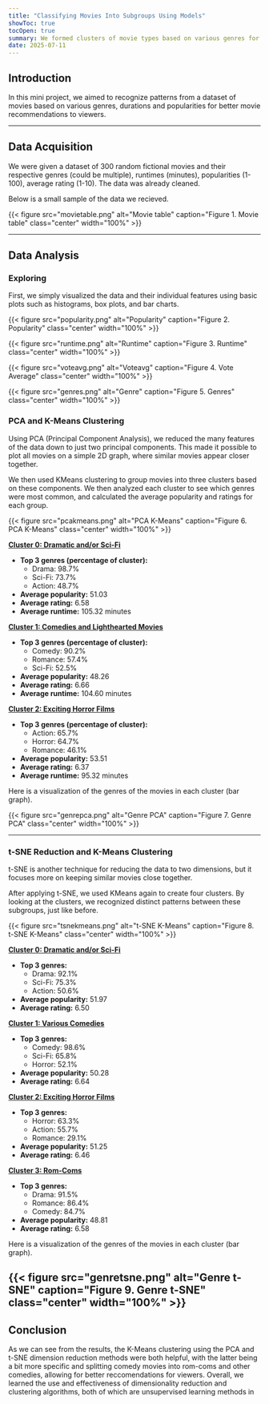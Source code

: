 ```yaml
---
title: "Classifying Movies Into Subgroups Using Models"
showToc: true
tocOpen: true
summary: We formed clusters of movie types based on various genres for better movie recommendations for viewers. 
date: 2025-07-11
---
```


## Introduction

In this mini project, we aimed to recognize patterns from a dataset of movies based on various genres, durations and popularities for better movie recommendations to viewers. 

---
## Data Acquisition 

We were given a dataset of 300 random fictional movies and their respective genres (could be multiple), runtimes (minutes), popularities (1-100), average rating (1-10). The data was already cleaned.

Below is a small sample of the data we recieved. 

{{< figure src="movietable.png" alt="Movie table" caption="Figure 1. Movie table" class="center" width="100%" >}}

---
## Data Analysis 

### Exploring

First, we simply visualized the data and their individual features using basic plots such as histograms, box plots, and bar charts. 

{{< figure src="popularity.png" alt="Popularity" caption="Figure 2. Popularity" class="center" width="100%" >}}

{{< figure src="runtime.png" alt="Runtime" caption="Figure 3. Runtime" class="center" width="100%" >}}

{{< figure src="voteavg.png" alt="Voteavg" caption="Figure 4. Vote Average" class="center" width="100%" >}}

{{< figure src="genres.png" alt="Genre" caption="Figure 5. Genres" class="center" width="100%" >}}
### PCA and K-Means Clustering 

Using PCA (Principal Component Analysis), we reduced the many features of the data down to just two principal components. This made it possible to plot all movies on a simple 2D graph, where similar movies appear closer together. 

We then used KMeans clustering to group movies into three clusters based on these components. We then analyzed each cluster to see which genres were most common, and calculated the average popularity and ratings for each group.

{{< figure src="pcakmeans.png" alt="PCA K-Means" caption="Figure 6. PCA K-Means" class="center" width="100%" >}}

**<u>Cluster 0: Dramatic and/or Sci-Fi</u>**

- **Top 3 genres (percentage of cluster):**
    - Drama: 98.7%
    - Sci-Fi: 73.7%
    - Action: 48.7%
- **Average popularity:** 51.03
- **Average rating:** 6.58
- **Average runtime:** 105.32 minutes



**<u>Cluster 1: Comedies and Lighthearted Movies</u>**

- **Top 3 genres (percentage of cluster):**
    - Comedy: 90.2%
    - Romance: 57.4%
    - Sci-Fi: 52.5%
- **Average popularity:** 48.26
- **Average rating:** 6.66
- **Average runtime:** 104.60 minutes



 **<u>Cluster 2: Exciting Horror Films</u>**

- **Top 3 genres (percentage of cluster):**
    - Action: 65.7%
    - Horror: 64.7%
    - Romance: 46.1%
- **Average popularity:** 53.51
- **Average rating:** 6.37
- **Average runtime:** 95.32 minutes

Here is a visualization of the genres of the movies in each cluster (bar graph).

{{< figure src="genrepca.png" alt="Genre PCA" caption="Figure 7. Genre PCA" class="center" width="100%" >}}

---



### t-SNE Reduction and K-Means Clustering 

t-SNE is another technique for reducing the data to two dimensions, but it focuses more on keeping similar movies close together. 

After applying t-SNE, we used KMeans again to create four clusters. By looking at the clusters, we recognized distinct patterns between these subgroups, just like before. 

{{< figure src="tsnekmeans.png" alt="t-SNE K-Means" caption="Figure 8. t-SNE K-Means" class="center" width="100%" >}}

**<u>Cluster 0: Dramatic and/or Sci-Fi</u>**

- **Top 3 genres:**
    - Drama: 92.1%
    - Sci-Fi: 75.3%
    - Action: 50.6%
- **Average popularity:** 51.97
- **Average rating:** 6.50



**<u>Cluster 1: Various Comedies</u>**

- **Top 3 genres:**
    - Comedy: 98.6%
    - Sci-Fi: 65.8%
    - Horror: 52.1%
- **Average popularity:** 50.28
- **Average rating:** 6.64



**<u>Cluster 2: Exciting Horror Films</u>**

- **Top 3 genres:**
    - Horror: 63.3%
    - Action: 55.7%
    - Romance: 29.1%
- **Average popularity:** 51.25
- **Average rating:** 6.46



**<u>Cluster 3: Rom-Coms</u>**

- **Top 3 genres:**
    - Drama: 91.5%
    - Romance: 86.4%
    - Comedy: 84.7%
- **Average popularity:** 48.81
- **Average rating:** 6.58

Here is a visualization of the genres of the movies in each cluster (bar graph).

{{< figure src="genretsne.png" alt="Genre t-SNE" caption="Figure 9. Genre t-SNE" class="center" width="100%" >}}
---

## Conclusion 

As we can see from the results, the K-Means clustering using the PCA and t-SNE dimension reduction methods were both helpful, with the latter being a bit more specific and splitting comedy movies into rom-coms and other comedies, allowing for better reccomendations for viewers. Overall, we learned the use and effectiveness of dimensionality reduction and clustering algorithms, both of which are unsupervised learning methods in